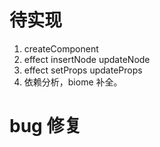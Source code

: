 # 待实现

1. createComponent
2. effect insertNode updateNode
3. effect setProps updateProps
4. 依赖分析，biome 补全。

# bug 修复
